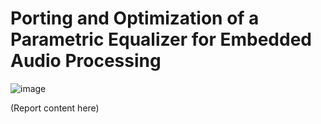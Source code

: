 # Porting and Optimization of a Parametric Equalizer for Embedded Audio Processing
![image](https://github.com/user-attachments/assets/36f8c2be-7a58-40c5-acd6-6cbc184b583f)

(Report content here)
